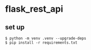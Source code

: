 # flask_rest_api

## set up
```
$ python -m venv .venv --upgrade-deps  
$ pip install -r requirements.txt
```
